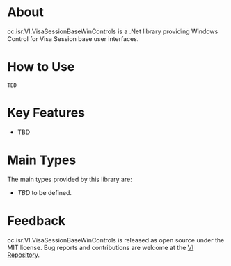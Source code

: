 # About

cc.isr.VI.VisaSessionBaseWinControls is a .Net library providing Windows Control for Visa Session base user interfaces.

# How to Use

```
TBD
```

# Key Features

* TBD

# Main Types

The main types provided by this library are:

* _TBD_ to be defined.

# Feedback

cc.isr.VI.VisaSessionBaseWinControls is released as open source under the MIT license.
Bug reports and contributions are welcome at the [VI Repository].

[VI Repository]: https://www.github.com/atecoder/ds.vi.ivi

